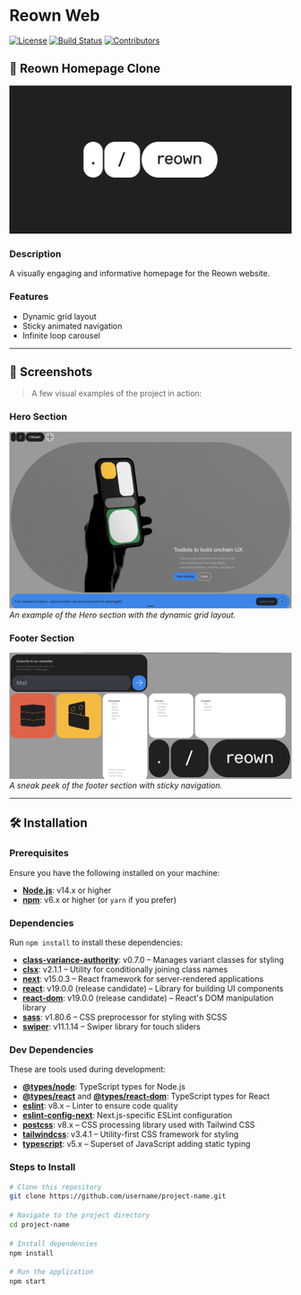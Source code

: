 # Reown Web

[![License](https://img.shields.io/badge/license-MIT-blue.svg)](LICENSE)
[![Build Status](https://img.shields.io/badge/build-passing-brightgreen.svg)](https://your-build-url)
[![Contributors](https://img.shields.io/badge/contributors-welcome-brightgreen.svg)](CONTRIBUTING.md)

## 🚀 Reown Homepage Clone

![image](./public/illustrations/Reown.png)

### Description

A visually engaging and informative homepage for the Reown website.

### Features

- Dynamic grid layout
- Sticky animated navigation
- Infinite loop carousel

---

## 📸 Screenshots

> A few visual examples of the project in action:

### Hero Section

![Hero](./Hero.jpg)
_An example of the Hero section with the dynamic grid layout._

### Footer Section

![Footer](./Footer.jpg)
_A sneak peek of the footer section with sticky navigation._

---

## 🛠️ Installation

### Prerequisites

Ensure you have the following installed on your machine:

- **[Node.js](https://nodejs.org/)**: v14.x or higher
- **[npm](https://www.npmjs.com/)**: v6.x or higher (or `yarn` if you prefer)

### Dependencies

Run `npm install` to install these dependencies:

- **[class-variance-authority](https://www.npmjs.com/package/class-variance-authority)**: v0.7.0 – Manages variant classes for styling
- **[clsx](https://www.npmjs.com/package/clsx)**: v2.1.1 – Utility for conditionally joining class names
- **[next](https://www.npmjs.com/package/next)**: v15.0.3 – React framework for server-rendered applications
- **[react](https://www.npmjs.com/package/react)**: v19.0.0 (release candidate) – Library for building UI components
- **[react-dom](https://www.npmjs.com/package/react-dom)**: v19.0.0 (release candidate) – React's DOM manipulation library
- **[sass](https://www.npmjs.com/package/sass)**: v1.80.6 – CSS preprocessor for styling with SCSS
- **[swiper](https://www.npmjs.com/package/swiper)**: v11.1.14 – Swiper library for touch sliders

### Dev Dependencies

These are tools used during development:

- **[@types/node](https://www.npmjs.com/package/@types/node)**: TypeScript types for Node.js
- **[@types/react](https://www.npmjs.com/package/@types/react)** and **[@types/react-dom](https://www.npmjs.com/package/@types/react-dom)**: TypeScript types for React
- **[eslint](https://www.npmjs.com/package/eslint)**: v8.x – Linter to ensure code quality
- **[eslint-config-next](https://www.npmjs.com/package/eslint-config-next)**: Next.js-specific ESLint configuration
- **[postcss](https://www.npmjs.com/package/postcss)**: v8.x – CSS processing library used with Tailwind CSS
- **[tailwindcss](https://www.npmjs.com/package/tailwindcss)**: v3.4.1 – Utility-first CSS framework for styling
- **[typescript](https://www.npmjs.com/package/typescript)**: v5.x – Superset of JavaScript adding static typing

### Steps to Install

```bash
# Clone this repository
git clone https://github.com/username/project-name.git

# Navigate to the project directory
cd project-name

# Install dependencies
npm install

# Run the application
npm start
```
